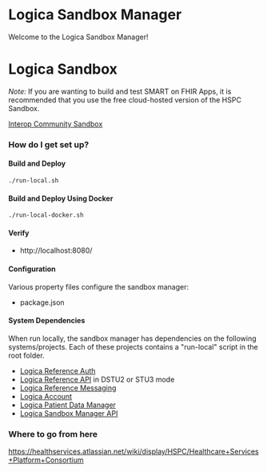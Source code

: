 # Logica Sandbox Manager

Welcome to the Logica Sandbox Manager!  

# Logica Sandbox

*Note:* If you are wanting to build and test SMART on FHIR Apps, it is recommended that you use the free cloud-hosted version of the HSPC Sandbox.

[Interop Community Sandbox](https://sandbox.interop.community)

### How do I get set up? ###

#### Build and Deploy ####
    ./run-local.sh

#### Build and Deploy Using Docker ####
    ./run-local-docker.sh

#### Verify

* http://localhost:8080/

#### Configuration ####

Various property files configure the sandbox manager:

 * package.json

#### System Dependencies ####
When run locally, the sandbox manager has dependencies on the following systems/projects.  Each of these projects contains a "run-local" script in the root folder.

 * [Logica Reference Auth](https://bitbucket.org/hspconsortium/reference-auth)
 * [Logica Reference API](https://bitbucket.org/hspconsortium/reference-api) in DSTU2 or STU3 mode
 * [Logica Reference Messaging](https://bitbucket.org/hspconsortium/reference-messaging)
 * [Logica Account](https://bitbucket.org/hspconsortium/account)
 * [Logica Patient Data Manager](https://bitbucket.org/hspconsortium/patient-data-manager)
 * [Logica Sandbox Manager API](https://bitbucket.org/hspconsortium/sandbox-manager-api)

### Where to go from here ###
https://healthservices.atlassian.net/wiki/display/HSPC/Healthcare+Services+Platform+Consortium
